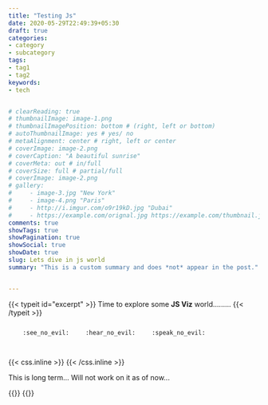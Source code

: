 ```yaml
---
title: "Testing Js"
date: 2020-05-29T22:49:39+05:30
draft: true
categories:
- category
- subcategory
tags:
- tag1
- tag2
keywords:
- tech


# clearReading: true
# thumbnailImage: image-1.png
# thumbnailImagePosition: bottom # (right, left or bottom)
# autoThumbnailImage: yes # yes/ no
# metaAlignment: center # right, left or center
# coverImage: image-2.png
# coverCaption: "A beautiful sunrise"
# coverMeta: out # in/full
# coverSize: full # partial/full
# coverImage: image-2.png
# gallery:
#     - image-3.jpg "New York"
#     - image-4.png "Paris"
#     - http://i.imgur.com/o9r19kD.jpg "Dubai"
#     - https://example.com/orignal.jpg https://example.com/thumbnail.jpg "Sidney"
comments: true
showTags: true
showPagination: true
showSocial: true
showDate: true
slug: Lets dive in js world
summary: "This is a custom summary and does *not* appear in the post."


---
```


{{< typeit id="excerpt" >}}
Time to explore some **JS Viz** world.........
{{< /typeit >}}

<p><span class="nowrap"><span class="emojify">🙈</span> <code>:see_no_evil:</code></span>  <span class="nowrap"><span class="emojify">🙉</span> <code>:hear_no_evil:</code></span>  <span class="nowrap"><span class="emojify">🙊</span> <code>:speak_no_evil:</code></span></p>
<br>
{{< css.inline >}}
<style>
.emojify {
    font-family: Apple Color Emoji,Segoe UI Emoji,NotoColorEmoji,Segoe UI Symbol,Android Emoji,EmojiSymbols;
    font-size: 2rem;
    vertical-align: middle;
}
@media screen and (max-width:650px) {
    .nowrap {
    display: block;
    margin: 25px 0;
}
}
</style>
{{< /css.inline >}}



This is long term... Will not work on it as of now...

<!--more-->
<!--toc--> 



{{<jsscript>}}
{{</jsscript>}}

